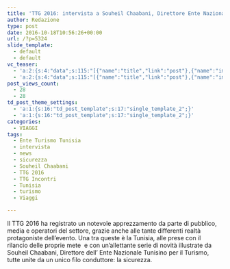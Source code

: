 ```yaml
---
title: 'TTG 2016: intervista a Souheil Chaabani, Direttore Ente Nazionale Tunisino per il Turismo'
author: Redazione
type: post
date: 2016-10-18T10:56:26+00:00
url: /?p=5324
slide_template:
  - default
  - default
vc_teaser:
  - 'a:2:{s:4:"data";s:115:"[{"name":"title","link":"post"},{"name":"image","image":"featured","link":"none"},{"name":"text","mode":"excerpt"}]";s:7:"bgcolor";s:0:"";}'
  - 'a:2:{s:4:"data";s:115:"[{"name":"title","link":"post"},{"name":"image","image":"featured","link":"none"},{"name":"text","mode":"excerpt"}]";s:7:"bgcolor";s:0:"";}'
post_views_count:
  - 28
  - 28
td_post_theme_settings:
  - 'a:1:{s:16:"td_post_template";s:17:"single_template_2";}'
  - 'a:1:{s:16:"td_post_template";s:17:"single_template_2";}'
categories:
  - VIAGGI
tags:
  - Ente Turismo Tunisia
  - intervista
  - news
  - sicurezza
  - Souheil Chaabani
  - TTG 2016
  - TTG Incontri
  - Tunisia
  - turismo
  - Viaggi

---
```

Il TTG 2016 ha registrato un notevole apprezzamento da parte di pubblico, media e operatori del settore, grazie anche alle tante differenti realtà protagoniste dell&#8217;evento. Una tra queste è la Tunisia, alle prese con il rilancio delle proprie mete  e con un&#8217;allettante serie di novità illustrate da Souheil Chaabani, Direttore dell&#8217; Ente Nazionale Tunisino per il Turismo, tutte unite da un unico filo conduttore: la sicurezza.

&nbsp;